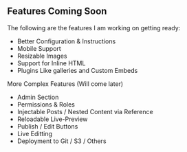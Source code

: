 ## Features Coming Soon 

The following are the features I am working on getting ready:

- Better Configuration & Instructions
- Mobile Support
- Resizable Images
- Support for Inline HTML
- Plugins Like galleries and Custom Embeds

More Complex Features (Will come later)
- Admin Section
- Permissions & Roles
- Injectable Posts / Nested Content via Reference
- Reloadable Live-Preview
- Publish / Edit Buttons
- Live Editting
- Deployment to Git / S3 / Others

